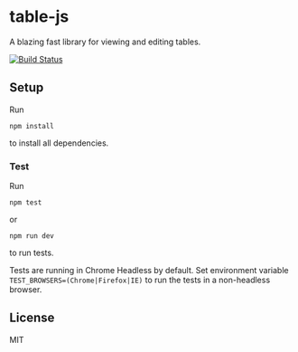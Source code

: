 # table-js

A blazing fast library for viewing and editing tables.

[![Build Status](https://travis-ci.org/bpmn-io/table-js.svg?branch=master)](https://travis-ci.org/bpmn-io/table-js)

## Setup

Run

```
npm install
```

to install all dependencies.

### Test

Run

```
npm test
```

or

```
npm run dev
```

to run tests.

Tests are running in Chrome Headless by default. Set environment variable `TEST_BROWSERS=(Chrome|Firefox|IE)` to run the tests in a non-headless browser.

## License

MIT
